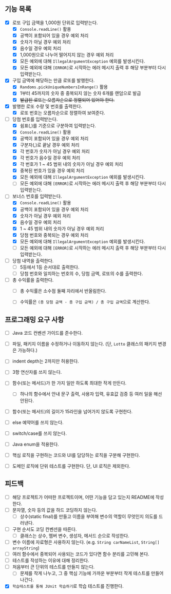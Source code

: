 ## 기능 목록
- [x] 로또 구입 금액을 1,000원 단위로 입력받는다.
  - [x] `Console.readLine()` 활용
  - [x] 공백이 포함되어 있을 경우 예외 처리
  - [x] 숫자가 아닐 경우 예외 처리
  - [x] 음수일 경우 예외 처리
  - [x] 1,000원으로 나누어 떨어지지 않는 경우 예외 처리
  - [x] 모든 예외에 대해 `IllegalArgumentException` 예외를 발생시킨다.
  - [x] 모든 예외에 대해 `[ERROR]`로 시작하는 에러 메시지 출력 후 해당 부분부터 다시 입력받는다.

- [x] 구입 금액에 해당하는 만큼 로또를 발행한다.
  - [x] `Randoms.pickUniqueNumbersInRange()` 활용
  - [x] 1부터 45까지의 숫자 중 중복되지 않는 숫자 6개를 랜덤으로 발급
  - [x] ~~발급된 로또는 오름차순으로 정렬되어 있어야 한다.~~

- [x] 발행한 로또 수량 및 번호를 출력한다.
  - [x] 로또 번호는 오름차순으로 정렬하여 보여준다.

- [ ] 당첨 번호를 입력받는다.
  - [x] 쉼표(,)를 기준으로 구분하여 입력받는다.
  - [x] `Console.readLine()` 활용
  - [x] 공백이 포함되어 있을 경우 예외 처리
  - [x] 구분자(,)로 끝날 경우 예외 처리
  - [x] 각 번호가 숫자가 아닐 경우 예외 처리
  - [x] 각 번호가 음수일 경우 예외 처리
  - [x] 각 번호가 1 ~ 45 범위 내의 숫자가 아닐 경우 예외 처리
  - [x] 중복된 번호가 있을 경우 예외 처리
  - [x] 모든 예외에 대해 `IllegalArgumentException` 예외를 발생시킨다.
  - [ ] 모든 예외에 대해 `[ERROR]`로 시작하는 에러 메시지 출력 후 해당 부분부터 다시 입력받는다.

- [ ] 보너스 번호를 입력받는다.
  - [x] `Console.readLine()` 활용
  - [x] 공백이 포함되어 있을 경우 예외 처리
  - [x] 숫자가 아닐 경우 예외 처리
  - [x] 음수일 경우 예외 처리
  - [x] 1 ~ 45 범위 내의 숫자가 아닐 경우 예외 처리
  - [x] 당첨 번호와 중복되는 경우 예외 처리
  - [x] 모든 예외에 대해 `IllegalArgumentException` 예외를 발생시킨다.
  - [ ] 모든 예외에 대해 `[ERROR]`로 시작하는 에러 메시지 출력 후 해당 부분부터 다시 입력받는다.

- [ ] 당첨 내역을 출력한다.
  - [ ] 5등에서 1등 순서대로 출력한다.
  - [ ] 당첨 번호와 일치하는 번호의 수, 당첨 금액, 로또의 수를 출력한다.

- [ ] 총 수익률을 출력한다.
  - [ ] 총 수익률은 소수점 둘째 자리에서 반올림한다.
  - [ ] 수익률은 `(총 당첨 금액 - 총 구입 금액) / 총 구입 금액`으로 계산한다.
  

## 프로그래밍 요구 사항
- [ ] Java 코드 컨벤션 가이드를 준수한다.
- [ ] 파일, 패키지 이름을 수정하거나 이동하지 않는다. (단, `Lotto` 클래스의 패키지 변경은 가능하다.)
- [ ] indent depth는 2까지만 허용한다.
- [ ] 3항 연산자를 쓰지 않는다.
- [ ] 함수(또는 메서드)가 한 가지 일만 하도록 최대한 작게 만든다.
  - [ ] 하나의 함수에서 안내 문구 출력, 사용자 입력, 유효값 검증 등 여러 일을 해선 안된다.
- [ ] 함수(또는 메서드)의 길이가 15라인을 넘어가지 않도록 구현한다.
- [ ] else 예약어를 쓰지 않는다.
- [ ] switch/case를 쓰지 않는다.
- [ ] Java enum을 적용한다.
- [ ] 핵심 로직을 구현하는 코드와 UI를 담당하는 로직을 구분해 구현한다.
- [ ] 도메인 로직에 단위 테스트를 구현한다. 단, UI 로직은 제외한다.


## 피드백
- [ ] 해당 프로젝트가 어떠한 프로젝트이며, 어떤 기능을 담고 있는지 README에 작성한다.
- [ ] 문자열, 숫자 등의 값을 하드 코딩하지 않는다.
  - [ ] 상수(static final)를 만들고 이름을 부여해 변수의 역할이 무엇인지 의도를 드러낸다.
- [ ] 구현 순서도 코딩 컨벤션을 따른다.
  - [ ] 클래스는 상수, 멤버 변수, 생성자, 메서드 순으로 작성한다.
- [ ] 변수 이름에 자료형은 사용하지 않는다. (e.g. `String carNameList`, `String[] arrayString`)
- [ ] 여러 함수에서 중복되어 사용되는 코드가 있다면 함수 분리를 고민해 본다.
- [ ] 테스트를 작성하는 이유에 대해 정리한다.
- [ ] 처음부터 큰 단위의 테스트를 만들지 않는다.
  - [ ] 문제를 작게 나누고, 그 중 핵심 기능에 가까운 부분부터 작게 테스트를 만들어 나간다.
- [x] `학습테스트를 통해 JUnit 학습하기`로 학습 테스트를 진행한다.